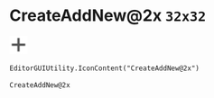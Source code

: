 # CreateAddNew@2x `32x32`
<img src="/img/CreateAddNew.png" width=32 height=32>

``` CSharp
EditorGUIUtility.IconContent("CreateAddNew@2x")
```
```
CreateAddNew@2x
```
